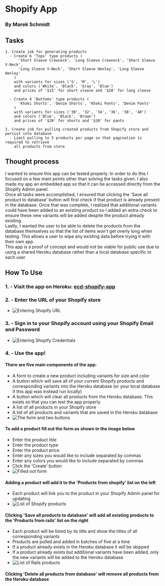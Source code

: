 # Shopify App

### By Marek Schmidt

## Tasks
```
1. Create job for generating products
  - Create 6 'Tops' type products (
      'Short Sleeve Crewneck', 'Long Sleeve Crewneck', 'Short Sleeve V-Neck',
      'Long Sleeve V-Neck', 'Short Sleeve Henley', 'Long Sleeve Henley'
    )
    with variants for sizes ('S', 'M', 'L')
    and colors ('White', 'Black', 'Gray', 'Blue')
    and prices of '$15' for short sleeve and '$20' for long sleeve

  - Create 4 'Bottoms' type products (
      'Khaki Shorts', 'Denim Shorts', 'Khaki Pants', 'Denim Pants'
    )
    with variants for sizes ('30', '32', '34', '36', '38', '40')
    and colors ('Blue', 'Black', 'Brown')
    and prices of '$20' for shorts and '$30' for pants

2. Create job for pulling created products from Shopify store and persist into database
  - Limit pulling to 5 products per page so that pagination is required to retrieve
    all products from store
```

## Thought process
I wanted to ensure this app can be tested properly. In order to do this I focused on a few main points other than solving the tasks given. I also made my app an embedded app so that it can be accessed directly from the Shopify Admin panel.  
Once all tasks were accomplished, I ensured that clicking the 'Save all product to database' button will first check if that product is already present in the database. Once that was complete, I realized that additional variants could have been added to an existing product so I added an extra check to ensure these new variants will be added despite the product already existing.  
Lastly, I wanted the user to be able to delete the products from the database themselves so that the list of items won't get overly long when testing. This allows a user to wipe any existing data before trying it with their own app.  
This app is a proof of concept and would not be viable for public use due to using a shared Heroku database rather than a local database specific to each user

## How To Use

### 1. - Visit the app on Heroku: [ecd-shopify-app](https://ecd-shopify-app.herokuapp.com/)

### 2. - Enter the URL of your Shopify store
* ![Entering Shopify URL](https://i.imgur.com/RSk6vef.jpg)

### 3. - Sign in to your Shopify account using your Shopify Email and Password
* ![Entering Shopify Credentials](https://i.imgur.com/CwOCwzE.jpg)

### 4. - Use the app!
#### There are five main components of the app:
* A form to create a new product including variants for size and color
* A button which will save all of your current Shopify products and corresponding variants into the Heroku database (or your local database if this app was instead run locally)
* A button which will clear all products from the Heroku database. This exists so that you can test the app properly
* A list of all products in your Shopify store
* A list of all products and variants that are saved in the Heroku database
* ![The form and two buttons](https://i.imgur.com/uQhb99a.jpg)
#### To add a product fill out the form as shown in the image below
* Enter the product title
* Enter the product type
* Enter the product price
* Enter any sizes you would like to include separated by commas
* Enter any colors you would like to include separated by commas
* Click the 'Create' button
* ![Filled out form](https://i.imgur.com/Tnpb4GU.jpg)
#### Adding a product will add it to the 'Products from shopify' list on the left
* Each product will link you to the product in your Shopify Admin panel for updating
* ![List of Shopify products](https://i.imgur.com/1Qnufu6.jpg)
#### Clicking 'Save all products to database' will add all existing products to the 'Products from rails' list on the right
* Each product will be listed by its title and show the titles of all corresponding variants
* Products are pulled and added in batches of five at a time
* If a product already exists in the Heroku database it will be skipped
* If a product already exists but additional variants have been added, only the new variants will be added to the Heroku database
* ![List of Rails products](https://i.imgur.com/NfeyQ7H.jpg)
#### Clicking 'Delete all products from database' will remove all products from the Heroku database
